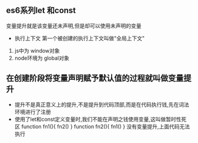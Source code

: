 ## es6系列let 和const

变量提升就是该变量还未声明,但是却可以使用未声明的变量
- 执行上下文
第一个被创建的执行上下文叫做"全局上下文"
1. js中为 window对象
2. node环境为 global对象

## 在创建阶段将变量声明赋予默认值的过程就叫做变量提升
- 提升不是真正意义上的提升,不是提升到代码顶部,而是在代码执行钱,先在词法环境进行了注册
- 使用了let和const定义变量时,我们不能在声明之钱使用变量,这叫做暂时性死区
function fn1(){
  fn2()
}
function fn2(){
  fn1()
}
没有变量提升,上面代码无法执行